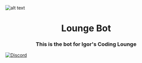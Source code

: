 ![alt text](https://external-content.duckduckgo.com/iu/?u=https%3A%2F%2Ftheultralinx.com%2F.image%2Ft_share%2FMTI5ODI1NzA5NDc1NTA2ODE5%2Fvintage-3d-gif-2gif.gif&f=1&nofb=1)

<p>
  <h1 align="center">Lounge Bot</h1>
  <h3 align="center">This is the bot for Igor's Coding Lounge</h3>
</p>

[![Discord](https://discordapp.com/api/guilds/681530922067034213/widget.png)](https://discord.gg/PFTWCAB)
